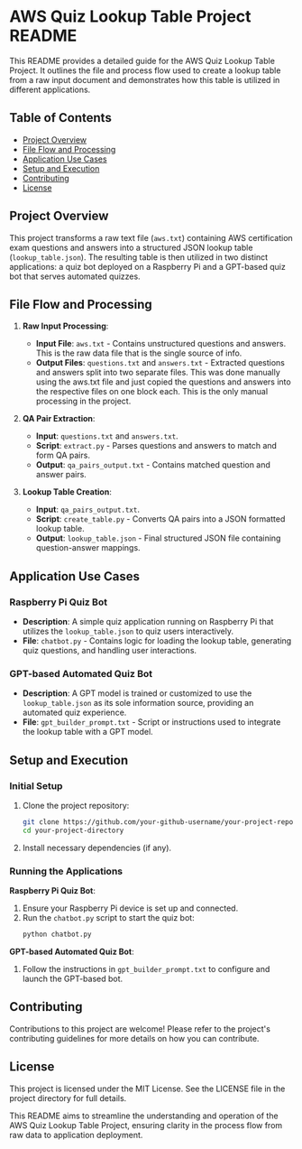 # AWS Quiz Lookup Table Project README

This README provides a detailed guide for the AWS Quiz Lookup Table Project. It outlines the file and process flow used to create a lookup table from a raw input document and demonstrates how this table is utilized in different applications.

## Table of Contents

- [Project Overview](#project-overview)
- [File Flow and Processing](#file-flow-and-processing)
- [Application Use Cases](#application-use-cases)
- [Setup and Execution](#setup-and-execution)
- [Contributing](#contributing)
- [License](#license)

## Project Overview

This project transforms a raw text file (`aws.txt`) containing AWS certification exam questions and answers into a structured JSON lookup table (`lookup_table.json`). The resulting table is then utilized in two distinct applications: a quiz bot deployed on a Raspberry Pi and a GPT-based quiz bot that serves automated quizzes.

## File Flow and Processing

1. **Raw Input Processing**:

   - **Input File**: `aws.txt` - Contains unstructured questions and answers. This is the raw data file that is the single source of info.
   - **Output Files**: `questions.txt` and `answers.txt` - Extracted questions and answers split into two separate files. This was done manually using the aws.txt file and just copied the questions and answers into the respective files on one block each. This is the only manual processing in the project.

2. **QA Pair Extraction**:

   - **Input**: `questions.txt` and `answers.txt`.
   - **Script**: `extract.py` - Parses questions and answers to match and form QA pairs.
   - **Output**: `qa_pairs_output.txt` - Contains matched question and answer pairs.

3. **Lookup Table Creation**:
   - **Input**: `qa_pairs_output.txt`.
   - **Script**: `create_table.py` - Converts QA pairs into a JSON formatted lookup table.
   - **Output**: `lookup_table.json` - Final structured JSON file containing question-answer mappings.

## Application Use Cases

### Raspberry Pi Quiz Bot

- **Description**: A simple quiz application running on Raspberry Pi that utilizes the `lookup_table.json` to quiz users interactively.
- **File**: `chatbot.py` - Contains logic for loading the lookup table, generating quiz questions, and handling user interactions.

### GPT-based Automated Quiz Bot

- **Description**: A GPT model is trained or customized to use the `lookup_table.json` as its sole information source, providing an automated quiz experience.
- **File**: `gpt_builder_prompt.txt` - Script or instructions used to integrate the lookup table with a GPT model.

## Setup and Execution

### Initial Setup

1. Clone the project repository:

   ```bash
   git clone https://github.com/your-github-username/your-project-repository.git
   cd your-project-directory
   ```

2. Install necessary dependencies (if any).

### Running the Applications

**Raspberry Pi Quiz Bot**:

1. Ensure your Raspberry Pi device is set up and connected.
2. Run the `chatbot.py` script to start the quiz bot:
   ```bash
   python chatbot.py
   ```

**GPT-based Automated Quiz Bot**:

1. Follow the instructions in `gpt_builder_prompt.txt` to configure and launch the GPT-based bot.

## Contributing

Contributions to this project are welcome! Please refer to the project's contributing guidelines for more details on how you can contribute.

## License

This project is licensed under the MIT License. See the LICENSE file in the project directory for full details.

This README aims to streamline the understanding and operation of the AWS Quiz Lookup Table Project, ensuring clarity in the process flow from raw data to application deployment.
